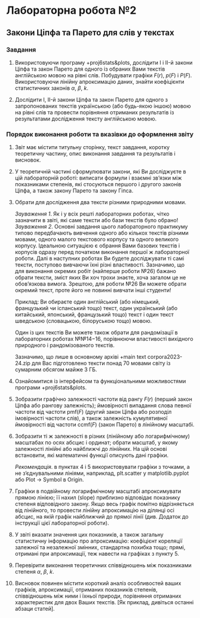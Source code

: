 # Лабораторна робота №2

## Закони Ціпфа та Парето для слів у текстах

### Завдання

1. Використовуючи програму +proj6stats&plots, дослідити I і II-й закони Ціпфа та закон Парето для одного із обраних Вами текстів англійською мовою на рівні слів. Побудувати графіки $F(r)$, $p(F)$ і $P(F)$.
Використовуючи лінійну апроксимацію даних, знайти коефіцієнти статистичних законів $\alpha$, $\beta$, $k$.

2. Дослідити I, II-й закони Ціпфа та закон Парето для одного з запропонованих текстів українською (або будь-якою іншою) мовою на рівні слів та провести порівняння отриманих результатів із результатами дослідження тексту англійською мовою.

### Порядок виконання роботи та вказівки до оформлення звіту

1. Звіт має містити титульну сторінку, текст завдання, коротку теоретичну частину, опис виконання завдання та результатів і висновок.

2. У теоретичній частині сформулювати закони, які Ви досліджуєте в цій лабораторній роботі: виписати формули і взаємні зв’язки між показниками степенів, які стосуються першого і другого законів Ціпфа, а також закону Парето та закону Гіпса.

3. Обрати для дослідження два тексти різними природними мовами.

    *Зауваження 1*.
    Як і у всіх решті лабораторних роботах, чітко зазначити в звіті, які саме тексти або бази текстів було обрано!  
    *Зауваження 2*.
    Основні завдання цього лабораторного практикуму типово передбачають вивчення одного або кількох текстів різними мовами, одного малого текстового корпусу та одного великого корпусу.
    Ідеальною ситуацією є обрання Вами базових текстів і корпусів одразу перед початком виконання першої ж лабораторної роботи.
    Далі в наступних роботах Ви будете досліджувати ті самі тексти, поступово вивчаючи їхні різні властивості.
    Зазначимо, що для виконання окремих робіт (найперше роботи №26) бажано обрати тексти, зміст яких Ви хоч трохи знаєте, хоча загалом це не обов’язкова вимога.
    Зрештою, для роботи №26 Ви можете обрати окремий текст, проте його не повинні вивчати інші студенти!

    Приклад: Ви обираєте один англійський (або німецький, французький чи іспанський тощо) текст, один український (або китайський, японський, французький тощо) текст і один текст шведською (словацькою, білоруською тощо) мовою.

    Один із цих текстів Ви можете також обрати для рандомізації в лабораторних роботах №№14$-$16, порівнюючи властивості вихідного природного і рандомізованого текстів.

    Зазначимо, що лише в основному архіві +main text corpora2023-24.zip для Вас підготовлено тексти понад 70 мовами світу із сумарним обсягом майже 3 ГБ.

4. Ознайомитися із інтерфейсом та функціональними можливостями програми +proj6stats&plots.

5. Зобразити графічно залежності частоти від рангу $F(r)$ (перший закон Ціпфа або рангову залежність); ймовірності випадання слова певної частоти від частоти pmf($F$) (другий закон Ціпфа або розподіл імовірності частоти слів), а також залежність кумулятивної ймовірності від частоти ccmf($F$) (закон Парето) в лінійному масштабі.

6. Зобразити ті ж залежності в різних (лінійному або логарифмічному) масштабах по осях абсцис і ординат; обрати масштаб, у якому залежності лінійні або найближчі до лінійних. На цій основі встановити, які математичні функції описують дані графіки.

    *Рекомендація*. в пунктах 4 і 5 використовувати графіки з точками, а не з’єдну­вальними лініями, наприклад, plt.scatter у matplotlib.pyplot або Plot -> Symbol в Origin.

7. Графіки в подвійному логарифмічному масштабі апроксимувати прямою лінією; її нахил (slope) приблизно відповідає показнику степеня відповідного закону.
Якщо весь графік помітно відрізняється від лінійного, то провести лінійну апроксимацію на ділянці осі абсцис, на якій графік найближчий до прямої лінії (див. Додаток до інструкції цієї лабораторної роботи).

8. У звіті вказати значення цих показників, а також загальну статистичну інформацію про апроксимацію: коефіцієнт кореляції залежної та незалежної змінних, стандартна похибка тощо; прямі, отримані при апроксимації, теж навести на графіках з пункту 5.

9. Перевірити виконання теоретичних співвідношень між показниками степеня $\alpha$, $\beta$, $k$.

10. Висновок повинен містити короткий аналіз особливостей ваших графіків, апрокси­мації, отриманих показників степенів, співвідношень між ними і їхньої природи, порівняння отриманих характеристик для двох Ваших текстів. [Як приклад, дивіться останні абзаци статей].
